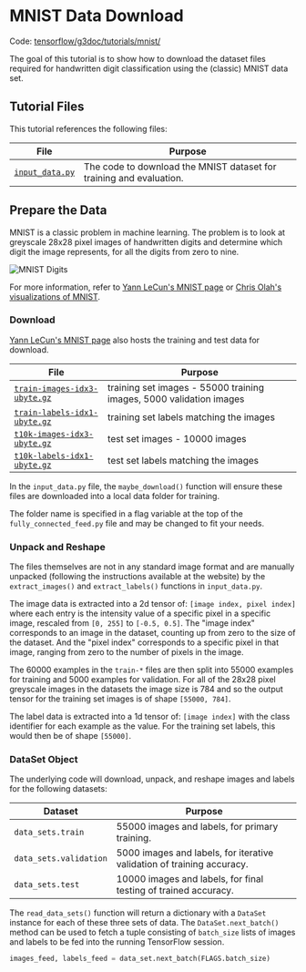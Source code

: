 # MNIST Data Download

Code: [tensorflow/g3doc/tutorials/mnist/](https://tensorflow.googlesource.com/tensorflow/+/master/tensorflow/g3doc/tutorials/mnist/)

The goal of this tutorial is to show how to download the dataset files required
for handwritten digit classification using the (classic) MNIST data set.

## Tutorial Files

This tutorial references the following files:

File | Purpose
--- | ---
[`input_data.py`](https://tensorflow.googlesource.com/tensorflow/+/master/tensorflow/g3doc/tutorials/mnist/input_data.py) | The code to download the MNIST dataset for training and evaluation.

## Prepare the Data

MNIST is a classic problem in machine learning. The problem is to look at
greyscale 28x28 pixel images of handwritten digits and determine which digit
the image represents, for all the digits from zero to nine.

![MNIST Digits](../../../images/mnist_digits.png "MNIST Digits")

For more information, refer to [Yann LeCun's MNIST page](http://yann.lecun.com/exdb/mnist/)
or [Chris Olah's visualizations of MNIST](http://colah.github.io/posts/2014-10-Visualizing-MNIST/).

### Download

[Yann LeCun's MNIST page](http://yann.lecun.com/exdb/mnist/)
also hosts the training and test data for download.

File | Purpose
--- | ---
[`train-images-idx3-ubyte.gz`](http://yann.lecun.com/exdb/mnist/train-images-idx3-ubyte.gz) | training set images - 55000 training images, 5000 validation images
[`train-labels-idx1-ubyte.gz`](http://yann.lecun.com/exdb/mnist/train-labels-idx1-ubyte.gz) | training set labels matching the images
[`t10k-images-idx3-ubyte.gz`](http://yann.lecun.com/exdb/mnist/t10k-images-idx3-ubyte.gz) | test set images - 10000 images
[`t10k-labels-idx1-ubyte.gz`](http://yann.lecun.com/exdb/mnist/t10k-labels-idx1-ubyte.gz) | test set labels matching the images

In the `input_data.py` file, the `maybe_download()` function will ensure these
files are downloaded into a local data folder for training.

The folder name is specified in a flag variable at the top of the
`fully_connected_feed.py` file and may be changed to fit your needs.

### Unpack and Reshape

The files themselves are not in any standard image format and are manually
unpacked (following the instructions available at the website) by the
`extract_images()` and `extract_labels()` functions in `input_data.py`.

The image data is extracted into a 2d tensor of: `[image index, pixel index]`
where each entry is the intensity value of a specific pixel in a specific
image, rescaled from `[0, 255]` to `[-0.5, 0.5]`.  The "image index" corresponds
to an image in the dataset, counting up from zero to the size of the dataset.
And the "pixel index" corresponds to a specific pixel in that image, ranging
from zero to the number of pixels in the image.

The 60000 examples in the `train-*` files are then split into 55000 examples
for training and 5000 examples for validation. For all of the 28x28
pixel greyscale images in the datasets the image size is 784 and so the output
tensor for the training set images is of shape `[55000, 784]`.

The label data is extracted into a 1d tensor of: `[image index]`
with the class identifier for each example as the value. For the training set
labels, this would then be of shape `[55000]`.

### DataSet Object

The underlying code will download, unpack, and reshape images and labels for
the following datasets:

Dataset | Purpose
--- | ---
`data_sets.train` | 55000 images and labels, for primary training.
`data_sets.validation` | 5000 images and labels, for iterative validation of training accuracy.
`data_sets.test` | 10000 images and labels, for final testing of trained accuracy.

The `read_data_sets()` function will return a dictionary with a `DataSet`
instance for each of these three sets of data.  The `DataSet.next_batch()`
method can be used to fetch a tuple consisting of `batch_size` lists of images
and labels to be fed into the running TensorFlow session.

```python
images_feed, labels_feed = data_set.next_batch(FLAGS.batch_size)
```

